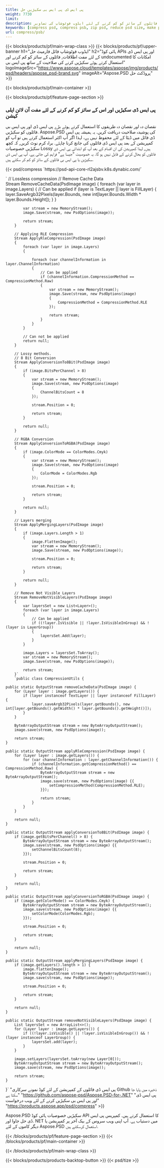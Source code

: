 ```yaml
---
title: پی ایس ڈی پی ایس بی سکیڑیں حل
weight: 7730
limit: 
description: فائلوں کے سائز کو کم کرنے کے لئے ایڈوب فوٹوشاپ کی تصاویر
keywords: [compress psd, compress psb, zip psd, reduce psd size, make psd smaller, remove unnecessary psd data, remove odd psd layers]
url: compress/psb/
---
```

{{< blocks/products/pf/main-wrap-class >}}
{{< blocks/products/pf/upper-banner h1="ایڈوب فوٹوشاپ فائل فارمیٹ حل" h2="ہائی کوڈ APIs اور پی ایس ڈی کے لئے مفت اطلاقات, فائلوں کے سائز کو کم کرنے اور undocumented امکانات کا استعمال کرتے ہوئے سکیڑیں کرنے کی صلاحیت کے ساتھ پی ایس بی" logoImageSrc="https://www.aspose.cloud/templates/aspose/img/products/psd/headers/aspose_psd-brand.svg" imageAlt="Aspose.PSD پروڈکٹ حل" >}}

{{< blocks/products/pf/main-container >}}

{{< blocks/products/pf/feature-page-section >}}
<h3 class="headingpdleft">پی ایس ڈی سکیڑیں اور اس کے سائز کو کم کرنے کے لئے مفت آن لائن اپلی کیشن</h3>
<p>نقصان دہ اور نقصان دہ طریقوں کا استعمال کرتے ہوئے بڑے پی ایس ڈی اور پی ایس بی فائلوں کو سکیڑیں. Aspose.PSD کی پوشیدہ صلاحیت دریافت کریں. یہ ہمیشہ پی ایس ڈی فائل میں ڈیٹا کے لئے محفوظ نہیں ہے، لہذا اگر آپ اکثر استعمال کرتے ہیں تو آپ کو کمپریشن کے بعد پی ایس ڈی فائلوں کی جانچ کرنا چاہئے. براہ کرم نوٹ کریں, کہ کچھ سکیڑیں خصوصیات Lossy ہیں, لہذا کمپریشن کی ان اقسام کے بعد آپ کو ابتدائی پی ایس ڈی فائلوں کو بحال کرنے کے قابل نہیں ہو گا. یہ خصوصیت “جیسا ہے” فراہم کی جاتی ہے. آپ پی ایس ڈی سکیڑیں یا پی ایس بی فائلوں کے سائز کو کم کر سکتے ہیں.</p>
{{< psd/compress `https://psd-api-core-rl2ajsbv.k8s.dynabic.com/` 

`      // Lossless compression
        // Remove Cache Data			
        Stream RemoveCacheData(PsdImage image)
        {
            foreach (var layer in image.Layers)
            {
                // Can be applied
                if (layer is TextLayer || layer is FillLayer)
                {
                    layer.SaveArgb32Pixels(layer.Bounds, new int[layer.Bounds.Width * layer.Bounds.Height]);
                }
            }

            var stream = new MemoryStream();
            image.Save(stream, new PsdOptions(image));

            return stream;
        }

        // Applying RLE Compression
        Stream ApplyRleCompression(PsdImage image)
        {
            foreach (var layer in image.Layers)
            {

                foreach (var channelInformation in layer.ChannelInformation)
                {
                    // Can be applied
                    if (channelInformation.CompressionMethod == CompressionMethod.Raw)
                    {
                        var stream = new MemoryStream();
                        image.Save(stream, new PsdOptions(image)
                        {
                            CompressionMethod = CompressionMethod.RLE
                        });

                        return stream;
                    }
                }
            }

            // Can not be applied
            return null;
        }

        // Lossy methods.
        // 8 Bit Conversion
        Stream ApplyConversionTo8Bit(PsdImage image)
        {
            if (image.BitsPerChannel > 8)
            {
                var stream = new MemoryStream();
                image.Save(stream, new PsdOptions(image)
                {
                    ChannelBitsCount = 8
                });

                stream.Position = 0;

                return stream;
            }

            return null;
        }
       
        // RGBA Conversion
        Stream ApplyConversionToRGBA(PsdImage image)
        {
            if (image.ColorMode == ColorModes.Cmyk)
            {
                var stream = new MemoryStream();
                image.Save(stream, new PsdOptions(image)
                {
                    ColorMode = ColorModes.Rgb
                });

                stream.Position = 0;

                return stream;
            }

            return null;
        }

        // Layers merging
        Stream ApplyMergingLayers(PsdImage image)
        {
            if (image.Layers.Length > 1)
            {
                image.FlattenImage();
                var stream = new MemoryStream();
                image.Save(stream, new PsdOptions(image));

                stream.Position = 0;

                return stream;
            }

            return null;
        }

        // Remove Not Visible Layers
        Stream RemoveNotVisibleLayers(PsdImage image)
        {
            var layersSet = new List<Layer>();
            foreach (var layer in image.Layers)
            {
                // Can be applied
                if ((!layer.IsVisible || !layer.IsVisibleInGroup) && !(layer is LayerGroup))
                {
                    layersSet.Add(layer);
                }
            }

            image.Layers = layersSet.ToArray();
            var stream = new MemoryStream();
            image.Save(stream, new PsdOptions(image));

            return stream;
        }` 
		`public class CompressionUtils {

    public static OutputStream removeCacheData(PsdImage image) {
        for (Layer layer : image.getLayers()) {
            if (layer instanceof TextLayer || layer instanceof FillLayer) {
                layer.saveArgb32Pixels(layer.getBounds(), new int[layer.getBounds().getWidth() * layer.getBounds().getHeight()]);
            }
        }

        ByteArrayOutputStream stream = new ByteArrayOutputStream();
        image.save(stream, new PsdOptions(image));

        return stream;
    }

    public static OutputStream applyRleCompression(PsdImage image) {
        for (Layer layer : image.getLayers()) {
            for (var channelInformation : layer.getChannelInformation()) {
                if (channelInformation.getCompressionMethod() == CompressionMethod.Raw) {
                    ByteArrayOutputStream stream = new ByteArrayOutputStream();
                    image.save(stream, new PsdOptions(image) {{
                        setCompressionMethod(CompressionMethod.RLE);
                    }});

                    return stream;
                }
            }
        }

        return null;
    }

    public static OutputStream applyConversionTo8Bit(PsdImage image) {
        if (image.getBitsPerChannel() > 8) {
            ByteArrayOutputStream stream = new ByteArrayOutputStream();
            image.save(stream, new PsdOptions(image) {{
                setChannelBitsCount(8);
            }});

            stream.Position = 0;

            return stream;
        }

        return null;
    }

    public static OutputStream applyConversionToRGBA(PsdImage image) {
        if (image.getColorMode() == ColorModes.Cmyk) {
            ByteArrayOutputStream stream = new ByteArrayOutputStream();
            image.save(stream, new PsdOptions(image) {{
                setColorMode(ColorModes.Rgb);
            }});

            stream.Position = 0;

            return stream;
        }

        return null;
    }

    public static OutputStream applyMergingLayers(PsdImage image) {
        if (image.getLayers().length > 1) {
            image.flattenImage();
            ByteArrayOutputStream stream = new ByteArrayOutputStream();
            image.save(stream, new PsdOptions(image));

            stream.Position = 0;

            return stream;
        }

        return null;
    }

    public static OutputStream removeNotVisibleLayers(PsdImage image) {
        List layersSet = new ArrayList<>();
        for (Layer layer : image.getLayers()) {
            if ((!layer.isVisible() || !layer.isVisibleInGroup()) && !(layer instanceof LayerGroup)) {
                layersSet.add(layer);
            }
        }

        image.setLayers(layersSet.toArray(new Layer[0]));
        ByteArrayOutputStream stream = new ByteArrayOutputStream();
        image.save(stream, new PsdOptions(image));

        return stream;
    }
}` 
"پی ایس ڈی فائلوں کے کمپریشن کے لئے کوڈ نمونے سرکاری Github ذخیرہ میں پایا جا سکتا ہے"  "https://github.com/aspose-psd/Aspose.PSD-for-.NET" 
"پی ایس ڈی اور پی ایس بی سکیڑیں کرنے کے لئے ویب درخواست" "https://products.aspose.app/psd/compress" >}}
<p>Aspose.PSD سکیڑیں خصوصیات ہائی کوڈ API کا استعمال کرتے ہیں. کمپریس پی ایس ڈی حل جاوا اور. NET میں دستیاب ہے. آپ اپنی ویب سروس کے بیک آخر پر کمپریشن یا دیگر کاموں کے لئے Aspose.PSD استعمال کرسکتے ہیں.</p>
{{< /blocks/products/pf/feature-page-section >}}
{{< /blocks/products/pf/main-container >}}


{{< /blocks/products/pf/main-wrap-class >}}

{{< blocks/products/products-backtop-button >}}
{{< psd/tize >}}
